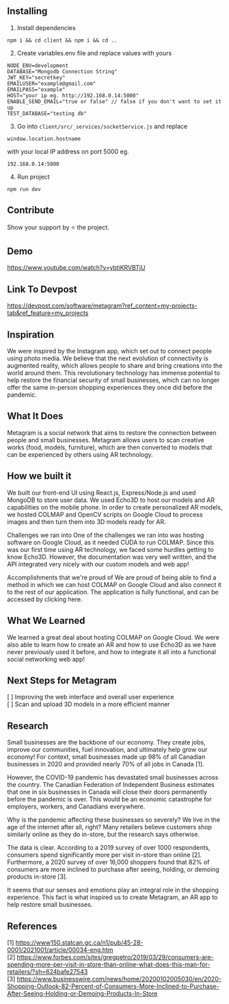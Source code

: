 
## Installing

1. Install dependencies

```
npm i && cd client && npm i && cd ..
```

2. Create variables.env file and replace values with yours

```
NODE_ENV=development
DATABASE="Mongodb Connection String"
JWT_KEY="secretkey"
EMAILUSER="example@gmail.com"
EMAILPASS="example"
HOST="your ip eg. http://192.168.0.14:5000"
ENABLE_SEND_EMAIL="true or false" // false if you don't want to set it up
TEST_DATABASE="testing db"
```

3. Go into `client/src/_services/socketService.js` and replace

```
window.location.hostname
```

with your local IP address on port 5000 eg.

```
192.168.0.14:5000
```

4. Run project

```
npm run dev
```

## Contribute

Show your support by ⭐ the project.

## Demo 
https://www.youtube.com/watch?v=ybtiKRVBTjU

## Link To Devpost
https://devpost.com/software/metagram?ref_content=my-projects-tab&ref_feature=my_projects

## Inspiration
We were inspired by the Instagram app, which set out to connect people using photo media. We believe that the next evolution of connectivity is augmented reality, which allows people to share and bring creations into the world around them. This revolutionary technology has immense potential to help restore the financial security of small businesses, which can no longer offer the same in-person shopping experiences they once did before the pandemic.

## What It Does
Metagram is a social network that aims to restore the connection between people and small businesses. Metagram allows users to scan creative works (food, models, furniture), which are then converted to models that can be experienced by others using AR technology.

## How we built it
We built our front-end UI using React.js, Express/Node.js and used MongoDB to store user data. We used Echo3D to host our models and AR capabilities on the mobile phone. In order to create personalized AR models, we hosted COLMAP and OpenCV scripts on Google Cloud to process images and then turn them into 3D models ready for AR.

Challenges we ran into
One of the challenges we ran into was hosting software on Google Cloud, as it needed CUDA to run COLMAP. Since this was our first time using AR technology, we faced some hurdles getting to know Echo3D. However, the documentation was very well written, and the API integrated very nicely with our custom models and web app!

Accomplishments that we're proud of
We are proud of being able to find a method in which we can host COLMAP on Google Cloud and also connect it to the rest of our application. The application is fully functional, and can be accessed by clicking here.

## What We Learned
We learned a great deal about hosting COLMAP on Google Cloud. We were also able to learn how to create an AR and how to use Echo3D as we have never previously used it before, and how to integrate it all into a functional social networking web app!

## Next Steps for Metagram
[ ] Improving the web interface and overall user experience  
[ ] Scan and upload 3D models in a more efficient manner

## Research
Small businesses are the backbone of our economy. They create jobs, improve our communities, fuel innovation, and ultimately help grow our economy! For context, small businesses made up 98% of all Canadian businesses in 2020 and provided nearly 70% of all jobs in Canada [1].

However, the COVID-19 pandemic has devastated small businesses across the country. The Canadian Federation of Independent Business estimates that one in six businesses in Canada will close their doors permanently before the pandemic is over. This would be an economic catastrophe for employers, workers, and Canadians everywhere.

Why is the pandemic affecting these businesses so severely? We live in the age of the internet after all, right? Many retailers believe customers shop similarly online as they do in-store, but the research says otherwise.

The data is clear. According to a 2019 survey of over 1000 respondents, consumers spend significantly more per visit in-store than online [2]. Furthermore, a 2020 survey of over 16,000 shoppers found that 82% of consumers are more inclined to purchase after seeing, holding, or demoing products in-store [3].

It seems that our senses and emotions play an integral role in the shopping experience. This fact is what inspired us to create Metagram, an AR app to help restore small businesses.

## References
[1] https://www150.statcan.gc.ca/n1/pub/45-28-0001/2021001/article/00034-eng.htm  
[2] https://www.forbes.com/sites/gregpetro/2019/03/29/consumers-are-spending-more-per-visit-in-store-than-online-what-does-this-man-for-retailers/?sh=624bafe27543  
[3] https://www.businesswire.com/news/home/20200102005030/en/2020-Shopping-Outlook-82-Percent-of-Consumers-More-Inclined-to-Purchase-After-Seeing-Holding-or-Demoing-Products-In-Store  
